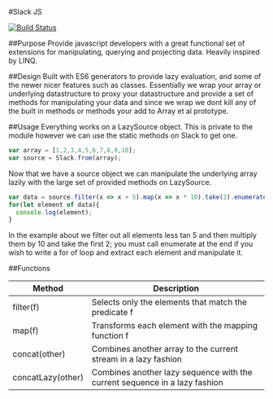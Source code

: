 #Slack JS

[![Build Status](https://travis-ci.org/loosechainsaw/Slack.svg)](https://travis-ci.org/loosechainsaw/Slack)

##Purpose
Provide javascript developers with a great functional set of extensions for manipulating, querying and projecting data. Heavily inspired by LINQ.

##Design
Built with ES6 generators to provide lazy evaluation, and some of the newer nicer features such as classes. Essentially we wrap your array or underlying datastructure to proxy your datastructure and provide a set of methods for manipulating your data and since we wrap we dont kill any of the built in methods or methods your add to Array et al prototype.

##Usage
Everything works on a LazySource object. This is private to the module however we can use the static methods on Slack to get one.

```javascript
var array = [1,2,3,4,5,6,7,8,9,10];
var source = Slack.from(array);
```
Now that we have a source object we can manipulate the underlying array lazily with the large set of provided methods on LazySource.

```javascript
var data = source.filter(x => x > 5).map(x => x * 10).take(2).enumerate();
for(let element of data){
  console.log(element);
}
```
In the example about we filter out all elements less tan 5 and then multiply them by 10 and take the first 2;
you must call enumerate at the end if you wish to write a for of loop and extract each element and manipulate it.

##Functions

|**Method**                       |**Description**                                                                            |
|---------------------------------|-------------------------------------------------------------------------------------------|
| filter(f)                       |Selects only the elements that match the predicate f                                       |
| map(f)                          |Transforms each element with the mapping function f                                        |
| concat(other)                   |Combines another array to the current stream in a lazy fashion                             |
| concatLazy(other)               |Combines another lazy sequence with the current sequence in a lazy fashion                 |




